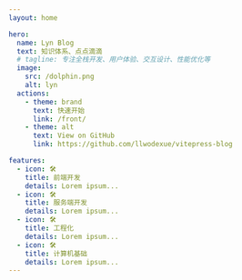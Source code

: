 ```yaml
---
layout: home

hero:
  name: Lyn Blog
  text: 知识体系、点点滴滴
  # tagline: 专注全栈开发、用户体验、交互设计、性能优化等
  image:
    src: /dolphin.png
    alt: lyn
  actions:
    - theme: brand
      text: 快速开始
      link: /front/
    - theme: alt
      text: View on GitHub
      link: https://github.com/llwodexue/vitepress-blog

features:
  - icon: 🛠️
    title: 前端开发
    details: Lorem ipsum...
  - icon: 🛠️
    title: 服务端开发
    details: Lorem ipsum...
  - icon: 🛠️
    title: 工程化
    details: Lorem ipsum...
  - icon: 🛠️
    title: 计算机基础
    details: Lorem ipsum...
---
```


